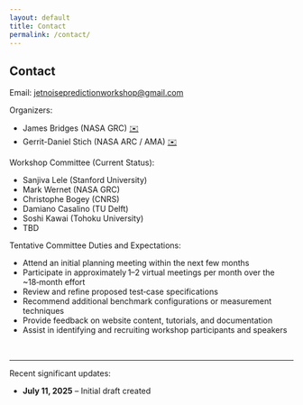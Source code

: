 ```yaml
---
layout: default
title: Contact
permalink: /contact/
---
```


## **Contact**

Email: [jetnoisepredictionworkshop@gmail.com](mailto:jetnoisepredictionworkshop@gmail.com)

Organizers:
- James Bridges (NASA GRC)  [✉️ ](mailto:james.e.bridges@nasa.gov)
- Gerrit-Daniel Stich (NASA ARC / AMA) [✉️ ](mailto:gerrit‑daniel.stich@nasa.gov)

Workshop Committee (Current Status):
- Sanjiva Lele (Stanford University)
- Mark Wernet (NASA GRC)
- Christophe Bogey (CNRS)
- Damiano Casalino (TU Delft)
- Soshi Kawai (Tohoku University)
- TBD

Tentative Committee Duties and Expectations:
- Attend an initial planning meeting within the next few months
- Participate in approximately 1–2 virtual meetings per month over the ~18‑month effort
- Review and refine proposed test‑case specifications
- Recommend additional benchmark configurations or measurement techniques
- Provide feedback on website content, tutorials, and documentation
- Assist in identifying and recruiting workshop participants and speakers

<br>

---
Recent significant updates:

- **July 11, 2025** – Initial draft created

